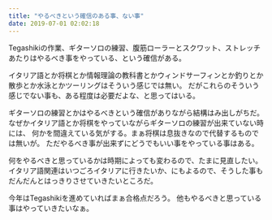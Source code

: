 ```yaml
---
title: "やるべきという確信のある事、ない事"
date: 2019-07-01 02:02:18
---
```


Tegashikiの作業、ギターソロの練習、腹筋ローラーとスクワット、ストレッチあたりはやるべき事をやっている、という確信がある。

イタリア語とか将棋とか情報理論の教科書とかウィンドサーフィンとか釣りとか散歩とか水泳とかツーリングはそういう感じでは無い。
だがこれらのそういう感じでない事も、ある程度は必要だよな、と思ってはいる。

ギターソロの練習とかはやるべきという確信がありながら結構はみ出しがちだ。
なぜかイタリア語とか将棋をやっていながらギターソロの練習が出来ていない時には、
何かを間違えている気がする。まぁ将棋は息抜きなので代替するものでは無いが。
ただやるべき事が出来ずにどうでもいい事をやっている事はある。

何をやるべきと思っているかは時期によっても変わるので、たまに見直したい。
イタリア語関連はいつごろイタリアに行きたいか、にもよるので、そうした事もだんだんとはっきりさせていきたいところだ。

今年はTegashikiを進めていればまぁ合格点だろう。
他もやるべきと思っている事はやっていきたいなぁ。